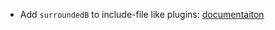 * Add `surroundedB` to include-file like plugins: [documentaiton](snippets/snippets-manipulation#surrounded-by)